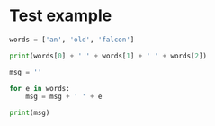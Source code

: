 # Test example

```python
words = ['an', 'old', 'falcon']

print(words[0] + ' ' + words[1] + ' ' + words[2])

msg = ''

for e in words:
    msg = msg + ' ' + e

print(msg)
```

